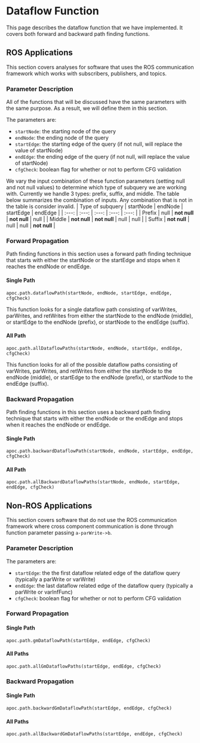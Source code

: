 # Dataflow Function

This page describes the dataflow function that we have implemented. It covers both forward and backward path finding functions.

## ROS Applications

This section covers analyses for software that uses the ROS communication framework which works with subscribers, publishers, and topics.

### Parameter Description
All of the functions that will be discussed have the same parameters with the same purpose. As a result, we will define them in this section. 

The parameters are: 
* `startNode`: the starting node of the query
* `endNode`: the ending node of the query
* `startEdge`: the starting edge of the query (if not null, will replace the value of startNode) 
* `endEdge`: the ending edge of the query (if not null, will replace the value of startNode) 
* `cfgCheck`: boolean flag for whether or not to perform CFG validation

We vary the input combination of these function parameters (setting null and not null values) to determine which type of subquery we are working with. Currently we handle 3 types: prefix, suffix, and middle. The table below summarizes the combination of inputs. Any combination that is not in the table is consider invalid.
| Type of subquery  | startNode | endNode   | startEdge | endEdge | 
| :---:             | :---:     | :---:     | :---:     | :---:   |
| Prefix            | null      | __not null__  | __not null__  |  null   |
| Middle            | __not null__  | __not null__  | null      |  null   |
| Suffix            | __not null__  | null      | null  |  __not null__   |

### Forward Propagation

Path finding functions in this section uses a forward path finding technique that starts with either the startNode or the startEdge and stops when it reaches the endNode or endEdge.

#### Single Path

```
apoc.path.dataflowPath(startNode, endNode, startEdge, endEdge, cfgCheck)
```
This function looks for a single dataflow path consisting of varWrites, parWrites, and retWrites from either the startNode to the endNode (middle), or startEdge to the endNode (prefix), or startNode to the endEdge (suffix).

#### All Path

```
apoc.path.allDataflowPaths(startNode, endNode, startEdge, endEdge, cfgCheck)
```
This function looks for all of the possible dataflow paths consisting of varWrites, parWrites, and retWrites from either the startNode to the endNode (middle), or startEdge to the endNode (prefix), or startNode to the endEdge (suffix).

### Backward Propagation

Path finding functions in this section uses a backward path finding technique that starts with either the endNode or the endEdge and stops when it reaches the endNode or endEdge.

#### Single Path

```
apoc.path.backwardDataflowPath(startNode, endNode, startEdge, endEdge, cfgCheck)
```

#### All Path

```
apoc.path.allBackwardDataflowPaths(startNode, endNode, startEdge, endEdge, cfgCheck)
```

## Non-ROS Applications

This section covers software that do not use the ROS communication framework where cross component communication is done through function parameter passing `a-parWrite->b`.

### Parameter Description

The parameters are:
* `startEdge`: the the first dataflow related edge of the dataflow query (typically a parWrite or varWrite)
* `endEdge`: the last dataflow related edge of the dataflow query (typically a parWrite or varInfFunc)
* `cfgCheck`: boolean flag for whether or not to perform CFG validation

### Forward Propagation


#### Single Path

```
apoc.path.gmDataflowPath(startEdge, endEdge, cfgCheck)
```

#### All Paths

```
apoc.path.allGmDataflowPaths(startEdge, endEdge, cfgCheck)
```

### Backward Propagation

#### Single Path

```
apoc.path.backwardGmDataflowPath(startEdge, endEdge, cfgCheck)
```


#### All Paths

```
apoc.path.allBackwardGmDataflowPaths(startEdge, endEdge, cfgCheck)
```